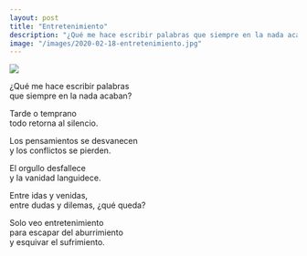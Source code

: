 ```yaml
---
layout: post
title: "Entretenimiento"
description: "¿Qué me hace escribir palabras que siempre en la nada acaban?"
image: "/images/2020-02-18-entretenimiento.jpg"
---
```


<img src="{{page.image | prepend: site.baseurl}}" class="round">

¿Qué me hace escribir palabras  
que siempre en la nada acaban?

Tarde o temprano  
todo retorna al silencio.

Los pensamientos se desvanecen  
y los conflictos se pierden.

El orgullo desfallece  
y la vanidad languidece.

Entre idas y venidas,  
entre dudas y dilemas, 
¿qué queda?

Solo veo entretenimiento  
para escapar del aburrimiento  
y esquivar el sufrimiento.
